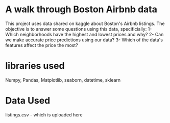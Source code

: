 # A walk through Boston Airbnb data
This project uses data shared on kaggle about Boston's Airbnb listings.
The objective is to answer some questions using this data, specificially:
1- Which neighborhoods have the highest and lowest prices and why?
2- Can we make accurate price predictions using our data?
3- Which of the data's features affect the price the most?

# libraries used
Numpy, Pandas, Matplotlib, seaborn, datetime, sklearn

# Data Used
listings.csv - which is uploaded here


